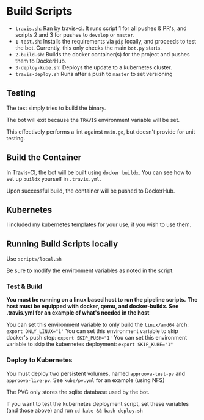 # Build Scripts

* `travis.sh`: Ran by travis-ci.  It runs script 1 for all pushes & PR's, and scripts 2 and 3 for pushes to `develop` or `master`.
* `1-test.sh`: Installs the requirements via `pip` locally, and proceeds to test the bot.  Currently, this only checks the main `bot.py` starts.  
* `2-build.sh`: Builds the docker container(s) for the project and pushes them to DockerHub.
* `3-deploy-kube.sh`: Deploys the update to a kubernetes cluster.
* `travis-deploy.sh` Runs after a push to `master` to set versioning

## Testing

The test simply tries to build the binary.

The bot will exit because the `TRAVIS` environment variable will be set.

This effectively performs a lint against `main.go`, but doesn't provide for unit testing.

## Build the Container

In Travis-CI, the bot will be built using `docker buildx`.  You can see how to set up `buildx` yourself in `.travis.yml`.

Upon successful build, the container will be pushed to DockerHub.

## Kubernetes

I included my kubernetes templates for your use, if you wish to use them.

## Running Build Scripts locally

Use `scripts/local.sh`

Be sure to modify the environment variables as noted in the script.

### Test & Build

**You must be running on a linux based host to run the pipeline scripts.**
**The host must be equipped with docker, qemu, and docker-buildx.  See .travis.yml for an example of what's needed in the host**

You can set this environment variable to only build the `linux/amd64` arch: `export ONLY_LINUX="1'`
You can set this environment variable to skip docker's push step: `export SKIP_PUSH="1'`
You can set this environment variable to skip the kubernetes deployment: `export SKIP_KUBE="1"`

### Deploy to Kubernetes

You must deploy two persistent volumes, named `approova-test-pv` and `approova-live-pv`.  See `kube/pv.yml` for an example (using NFS)

The PVC only stores the sqlite database used by the bot.

If you want to test the kubernetes deployment script, set these variables (and those above) and run `cd kube && bash deploy.sh`
